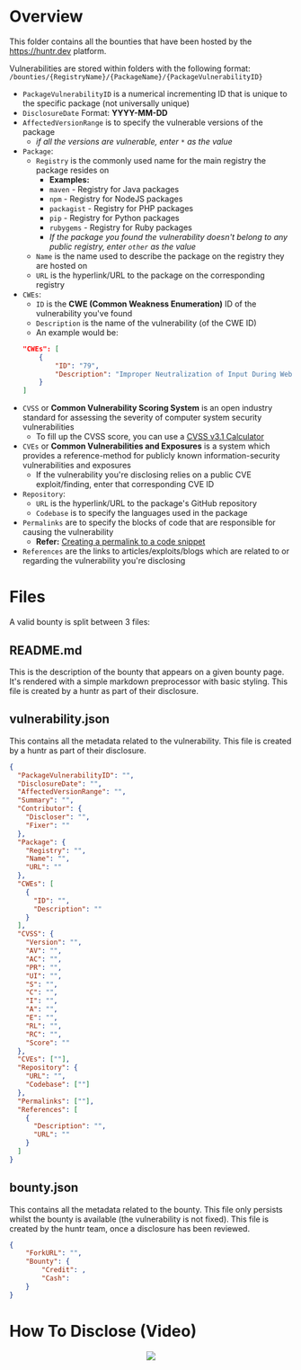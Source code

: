 # Overview

This folder contains all the bounties that have been hosted by the https://huntr.dev platform.

Vulnerabilities are stored within folders with the following format:
`/bounties/{RegistryName}/{PackageName}/{PackageVulnerabilityID}`

- `PackageVulnerabilityID` is a numerical incrementing ID that is unique to the specific package (not universally unique)
- `DisclosureDate` Format: **YYYY-MM-DD**
- `AffectedVersionRange` is to specify the vulnerable versions of the package
  - _if all the versions are vulnerable, enter `*` as the value_
- `Package`:
  - `Registry` is the commonly used name for the main registry the package resides on
    - **Examples:**
    - `maven` - Registry for Java packages
    - `npm` - Registry for NodeJS packages
    - `packagist` - Registry for PHP packages
    - `pip` - Registry for Python packages
    - `rubygems` - Registry for Ruby packages
    - _If the package you found the vulnerability doesn't belong to any public registry, enter `other` as the value_
  - `Name` is the name used to describe the package on the registry they are hosted on
  - `URL` is the hyperlink/URL to the package on the corresponding registry
- `CWEs`:
  - `ID` is the **CWE (Common Weakness Enumeration)** ID of the vulnerability you've found
  - `Description` is the name of the vulnerability (of the CWE ID)
  - An example would be:
  ```json
  "CWEs": [
      {
          "ID": "79",
          "Description": "Improper Neutralization of Input During Web Page Generation ('Cross-site Scripting')"
      }
  ]
  ```
- `CVSS` or **Common Vulnerability Scoring System** is an open industry standard for assessing the severity of computer system security vulnerabilities
  - To fill up the CVSS score, you can use a [CVSS v3.1 Calculator](https://www.first.org/cvss/calculator/3.1)
- `CVEs` or **Common Vulnerabilities and Exposures** is a system which provides a reference-method for publicly known information-security vulnerabilities and exposures
  - If the vulnerability you're disclosing relies on a public CVE exploit/finding, enter that corresponding CVE ID
- `Repository`:
  - `URL` is the hyperlink/URL to the package's GitHub repository
  - `Codebase` is to specify the languages used in the package
- `Permalinks` are to specify the blocks of code that are responsible for causing the vulnerability
  - **Refer:** [Creating a permalink to a code snippet](https://docs.github.com/en/github/managing-your-work-on-github/creating-a-permanent-link-to-a-code-snippet)
- `References` are the links to articles/exploits/blogs which are related to or regarding the vulnerability you're disclosing

# Files

A valid bounty is split between 3 files: 

## README.md

This is the description of the bounty that appears on a given bounty page. It's rendered with a simple markdown preprocessor with basic styling. This file is created by a huntr as part of their disclosure.

## vulnerability.json

This contains all the metadata related to the vulnerability. This file is created by a huntr as part of their disclosure.

```json
{
  "PackageVulnerabilityID": "",
  "DisclosureDate": "",
  "AffectedVersionRange": "",
  "Summary": "",
  "Contributor": {
    "Discloser": "",
    "Fixer": ""
  },
  "Package": {
    "Registry": "",
    "Name": "",
    "URL": ""
  },
  "CWEs": [
    {
      "ID": "",
      "Description": ""
    }
  ],
  "CVSS": {
    "Version": "",
    "AV": "",
    "AC": "",
    "PR": "",
    "UI": "",
    "S": "",
    "C": "",
    "I": "",
    "A": "",
    "E": "",
    "RL": "",
    "RC": "",
    "Score": ""
  },
  "CVEs": [""],
  "Repository": {
    "URL": "",
    "Codebase": [""]
  },
  "Permalinks": [""],
  "References": [
    {
      "Description": "",
      "URL": ""
    }
  ]
}
```

## bounty.json

This contains all the metadata related to the bounty. This file only persists whilst the bounty is available (the vulnerability is not fixed). This file is created by the huntr team, once a disclosure has been reviewed. 

```json
{
    "ForkURL": "",
    "Bounty": {
        "Credit": ,
        "Cash":
    }
}
```

# How To Disclose (Video)

<p align="center">
  <a href="https://www.youtube.com/watch?v=KBB5YtU84F8" title="Click to watch the Instruction Video"><img src="https://img.youtube.com/vi/KBB5YtU84F8/0.jpg"></a>
</p>
